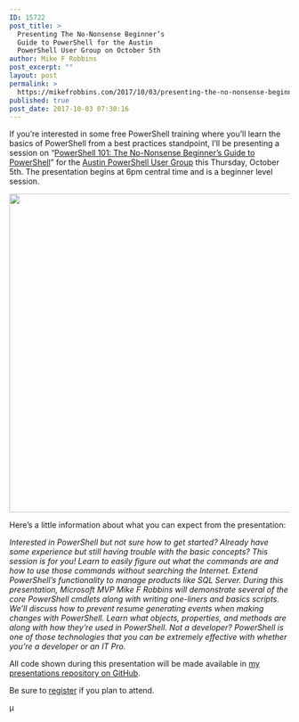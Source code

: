 ```yaml
---
ID: 15722
post_title: >
  Presenting The No-Nonsense Beginner’s
  Guide to PowerShell for the Austin
  PowerShell User Group on October 5th
author: Mike F Robbins
post_excerpt: ""
layout: post
permalink: >
  https://mikefrobbins.com/2017/10/03/presenting-the-no-nonsense-beginners-guide-to-powershell-for-the-austin-powershell-user-group-on-october-5th/
published: true
post_date: 2017-10-03 07:30:16
---
```

If you’re interested in some free PowerShell training where you’ll learn the basics of PowerShell from a best practices standpoint, I’ll be presenting a session on “<a href="https://www.meetup.com/Austin-PowerShell/events/243482241" target="_blank" rel="noopener">PowerShell 101: The No-Nonsense Beginner’s Guide to PowerShell</a>” for the <a href="https://www.meetup.com/Austin-PowerShell/" target="_blank" rel="noopener">Austin PowerShell User Group</a> this Thursday, October 5th. The presentation begins at 6pm central time and is a beginner level session.

<a href="https://www.meetup.com/Austin-PowerShell/events/243482241" target="_blank" rel="noopener"><img class="alignnone size-full wp-image-15723" src="http://mikefrobbins.com/wp-content/uploads/2017/10/powershell101-austin1a.jpg" alt="" width="859" height="572" /></a>

Here’s a little information about what you can expect from the presentation:

<em>Interested in PowerShell but not sure how to get started? Already have some experience but still having trouble with the basic concepts? This session is for you! Learn to easily figure out what the commands are and how to use those commands without searching the Internet. Extend PowerShell’s functionality to manage products like SQL Server. During this presentation, Microsoft MVP Mike F Robbins will demonstrate several of the core PowerShell cmdlets along with writing one-liners and basics scripts. We’ll discuss how to prevent resume generating events when making changes with PowerShell. Learn what objects, properties, and methods are along with how they’re used in PowerShell. Not a developer? PowerShell is one of those technologies that you can be extremely effective with whether you’re a developer or an IT Pro.</em>

All code shown during this presentation will be made available in <a href="https://github.com/mikefrobbins/Presentations" target="_blank" rel="noopener">my presentations repository on GitHub</a>.

Be sure to <a href="https://www.meetup.com/Austin-PowerShell/events/243482241" target="_blank" rel="noopener">register</a> if you plan to attend.

µ